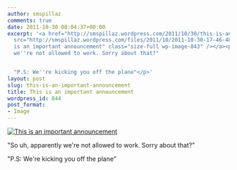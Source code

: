 ```yaml
---
author: smspillaz
comments: true
date: 2011-10-30 08:04:37+00:00
excerpt: '<a href="http://smspillaz.wordpress.com/2011/10/30/this-is-an-important-announcement/"><img
  src="http://smspillaz.wordpress.com/files/2011/10/2011-10-30-17-46-48.jpg" alt="This
  is an important announcement" class="size-full wp-image-843" /></a><p>"So uh, apparently
  we''re not allowed to work. Sorry about that?"


  "P.S: We''re kicking you off the plane"</p>'
layout: post
slug: this-is-an-important-announcement
title: This is an important announcement
wordpress_id: 844
post_format:
- Image
---
```


[![This is an important announcement](http://smspillaz.files.wordpress.com/2011/10/2011-10-30-17-46-48.jpg)](http://smspillaz.wordpress.com/2011/10/30/this-is-an-important-announcement/)

"So uh, apparently we're not allowed to work. Sorry about that?"

"P.S: We're kicking you off the plane"
